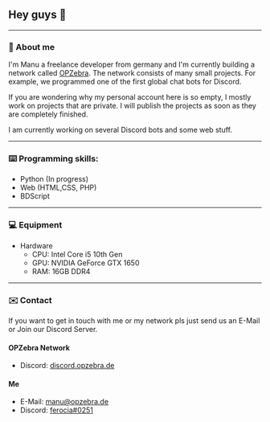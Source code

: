 ## Hey guys 👋

--------------------------------------------------

### 👤 About me

I'm Manu a freelance developer from germany and I'm currently building a network called [OPZebra](https://www.opzebra.de/).
The network consists of many small projects. For example, we programmed one of the first global chat bots for Discord.

If you are wondering why my personal account here is so empty, I mostly work on projects that are private.
I will publish the projects as soon as they are completely finished. 

I am currently working on several Discord bots and some web stuff.

--------------------------

### ⌨️ Programming skills:

- Python (In progress)
- Web (HTML,CSS, PHP)
- BDScript

---------------------------

### 💻 Equipment

* Hardware
  - CPU: Intel Core i5 10th Gen
  - GPU: NVIDIA GeForce GTX 1650
  - RAM: 16GB DDR4

-----------------------

### ✉️ Contact

If you want to get in touch with me or my network pls just send us an E-Mail or Join our Discord Server.

#### OPZebra Network

* Discord: [discord.opzebra.de](http://discord.opzebra.de)

#### Me

* E-Mail: [manu@opzebra.de](mailto:manu@opzebra.de)
* Discord: [ferocia#0251](https://discord.com/users/477070826668294155)
